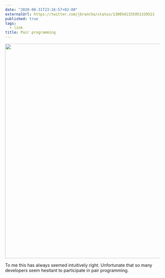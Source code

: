 ```yaml
---
date: "2020-08-31T23:16:57+02:00"
externalUrl: https://twitter.com/jbrancha/status/1300541335951339521
published: true
tags:
  - link
title: Pair programming
---
```


<img src="/images/2024-01-02-pair-programming.png" width=700/>

To me this has always seemed intuitively right. Unfortunate that so many developers seem hesitant to participate in
pair programming.
